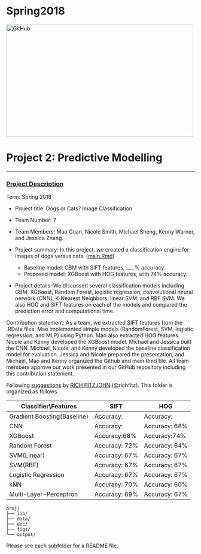 # Spring2018
<img src="https://phz8.petinsurance.com/-/media/all-phz-images/2016-images-850/dogscatssnuggling850.jpg" alt="GitHub" title="Dogs and Cats" width="500" height="300" />

# Project 2: Predictive Modelling

----
### [Project Description](doc/)

Term: Spring 2018

+ Project title: Dogs or Cats? Image Classification
+ Team Number: 7
+ Team Members: Mao Guan, Nicole Smith, Michael Sheng, Kenny Warner, and Jessica Zhang. 
+ Project summary: In this project, we created a classification engine for images of dogs versus cats. ([main.Rmd](doc/main.Rmd))
	+ Baseline model: GBM with SIFT features,  ___ % accuracy.
	+ Proposed model: XGBoost with HOG features, with 74% accuracy. 

+ Project details: We discussed several classification models including GBM, XGBoost, Random Forest, logistic regression, convolutional neural network (CNN), K-Nearest Neighbors, linear SVM, and RBF SVM. We also HOG and SIFT features on each of the models and compared the prediction error and computational time. 

Contribution statement: As a team, we extracted SIFT features from the .RData files. Mao implemented simple models (RandomForest, SVM, logistic regression, and MLP) using Python. Mao also extracted HOG features. Nicole and Kenny developed the XGBoost model. Michael and Jessica built the CNN. Michael, Nicole, and Kenny developed the baseline classification model for evaluation. Jessica and Nicole prepared the presentation, and Michael, Mao and Kenny organized the Github and main.Rmd file. All team members approve our work presented in our GitHub repository including this contribution statement.

Following [suggestions](http://nicercode.github.io/blog/2013-04-05-projects/) by [RICH FITZJOHN](http://nicercode.github.io/about/#Team) (@richfitz). This folder is organized as follows.

Classifier\Features | SIFT | HOG
---- | --- | ---
Gradient Boosting(Baseline) | Accuracy:|  Accuracy:
CNN | Accuracy:|  Accuracy: 68%
XGBoost | Accuracy:68%|  Accuracy:74%
Random Forest |  Accuracy: 72% | Accuracy: 64% 
SVM(Linear) | Accuracy: 67% | Accuracy: 67%
SVM(RBF) | Accuracy: 67% | Accuracy: 67%
Logistic Regression | Accuracy: 67% | Accuracy: 67% 
kNN | Accuracy: 70% | Accuracy: 60%
Multi-Layer-Perceptron| Accuracy: 69% | Accuracy: 67%
```
proj/
├── lib/
├── data/
├── doc/
├── figs/
└── output/
```

Please see each subfolder for a README file.
